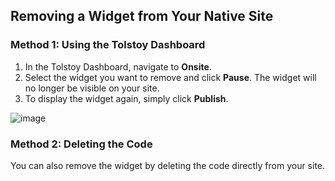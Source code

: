 ## Removing a Widget from Your Native Site

### Method 1: Using the Tolstoy Dashboard

1. In the Tolstoy Dashboard, navigate to **Onsite**.
2. Select the widget you want to remove and click **Pause**. The widget will no longer be visible on your site.
3. To display the widget again, simply click **Publish**.

![image](https://github.com/user-attachments/assets/13d65cd7-f513-4570-9c3b-80ca8dcf5b17)

### Method 2: Deleting the Code

You can also remove the widget by deleting the code directly from your site.

